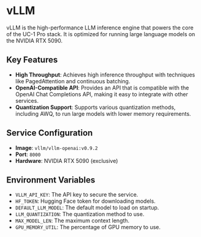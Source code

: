 # vLLM

vLLM is the high-performance LLM inference engine that powers the core of the UC-1 Pro stack. It is optimized for running large language models on the NVIDIA RTX 5090.

## Key Features

- **High Throughput**: Achieves high inference throughput with techniques like PagedAttention and continuous batching.
- **OpenAI-Compatible API**: Provides an API that is compatible with the OpenAI Chat Completions API, making it easy to integrate with other services.
- **Quantization Support**: Supports various quantization methods, including AWQ, to run large models with lower memory requirements.

## Service Configuration

- **Image**: `vllm/vllm-openai:v0.9.2`
- **Port**: `8000`
- **Hardware**: NVIDIA RTX 5090 (exclusive)

## Environment Variables

- `VLLM_API_KEY`: The API key to secure the service.
- `HF_TOKEN`: Hugging Face token for downloading models.
- `DEFAULT_LLM_MODEL`: The default model to load on startup.
- `LLM_QUANTIZATION`: The quantization method to use.
- `MAX_MODEL_LEN`: The maximum context length.
- `GPU_MEMORY_UTIL`: The percentage of GPU memory to use.
